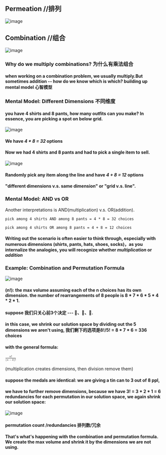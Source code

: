 ## Permeation //排列
![image](https://user-images.githubusercontent.com/31954987/196244660-4d4c8244-f474-4625-ba33-9ae0158c644a.png)

## Combination //组合
![image](https://user-images.githubusercontent.com/31954987/196244816-379cde61-66f3-4d5a-8e69-fef362e10a16.png)

### Why do we multiply combinations? 为什么有乘法组合
#### when working on a combination problem, we usually multiply.But sometimes addition -- how do we know which is which? building up mental model 心智模型

### Mental Model: Different Dimensions 不同维度
#### you have 4 shirts and 8 pants, how many outfits can you make? In essence, you are picking a spot on below grid.
![image](https://user-images.githubusercontent.com/31954987/196743298-22062c1e-5a63-4818-b8e2-0e703f40022f.png)

#### We have _4 * 8 = 32_ options

#### Now we had 4 shirts and 8 pants and had to pick a single item to sell. 
![image](https://user-images.githubusercontent.com/31954987/196750100-eadc94c1-a8b9-44df-a2c9-438914d67aa8.png)

#### Randomly pick any item along the line and have _4 + 8 = 12_ options

#### "different dimensions v.s. same dimension" or "grid v.s. line".

### Mental Model: AND vs OR
Another interpretations is AND(multiplication) v.s. OR(addition).
```
pick among 4 shirts AND among 8 pants = 4 * 8 = 32 choices
```
```
pick among 4 shirts OR among 8 pants = 4 + 8 = 12 choices
```
#### Writing out the scenario is often easier to think through, especially with numerous dimensions (shirts, pants, hats, shoes, socks)，as you internalize the analogies, you will recognize whether _multiplication_ or _addition_



### Example: Combination and Permutation Formula
![image](https://user-images.githubusercontent.com/31954987/196755492-2f95411b-980b-469a-b2f8-4fceeead6ab4.png)
#### (n!): the max volume assuming each of the n choices has its own dimension. the number of rearrangements of 8 people is 8 * 7 * 6 * 5 * 4 * 2 * 1.
#### suppose 我们只关心前3个决定 --- 🏅️、🥈、🥉.
#### in this case, we shrink our solution space by dividing out the 5 dimensions we aren't using, 我们剩下的选项是8!/5! = 8 * 7 * 6 = 336 choices
#### with the general formula:
<math xmlns="http://www.w3.org/1998/Math/MathML">
  <mfrac>
    <mrow>
      <mi>n</mi>
      <mo>!</mo>
    </mrow>
    <mrow>
      <mo stretchy="false">(</mo>
      <mi>n</mi>
      <mo>&#x2212;</mo>
      <mi>k</mi>
      <mo stretchy="false">)</mo>
      <mo>!</mo>
    </mrow>
  </mfrac>
</math>

(multiplication creates dimensions, then division remove them)

#### suppose the medals are identical: we are giving a tin can to 3 out of 8 ppl, 
#### we have to further remove dimensions, because we have 3! = 3 * 2 * 1 = 6 redundancies for each permutation in our solution space, we again shrink our solution space:
![image](https://user-images.githubusercontent.com/31954987/196758581-4b942e00-873a-4bcb-9d1c-d5d990a2fdbd.png)
#### permutation count /redundancies 排列数/冗余
#### That's what's happening with the combination and permutation formula. We create the max volume and shrink it by the dimensions we are not using.






